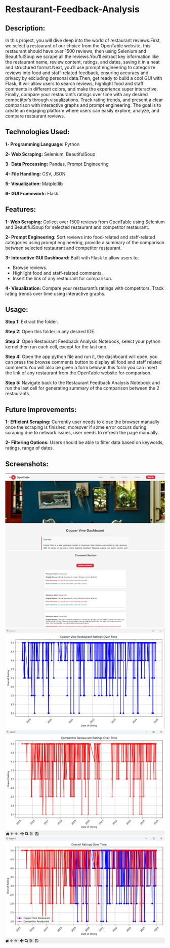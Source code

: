 # Restaurant-Feedback-Analysis

## **Description:**
In this project, you will dive deep into the world of restaurant reviews.First, we select a restaurant of our choice from the OpenTable website, this restaurant should have over 1500 reviews, then using Selenium and BeautifulSoup we scrape all the reviews.You’ll extract key information like the restaurant name, review content, ratings, and dates, saving it in a neat and structured format.Next, you’ll use prompt engineering to categorize reviews into food and staff-related feedback, ensuring accuracy and privacy by excluding personal data.Then, get ready to build a cool GUI with Flask, It will allow users to search reviews, highlight food and staff comments in different colors, and make the experience super interactive. Finally, compare your restaurant’s ratings over time with any desired competitor’s through visualizations. Track rating trends, and present a clear comparison with interactive graphs and prompt engineering. The goal is to create an engaging platform where users can easily explore, analyze, and compare restaurant reviews.

## **Technologies Used:**

**1- Programming Language:** Python

**2- Web Scraping:** Selenium, BeautifulSoup

**3- Data Processing:** Pandas, Prompt Engineering

**4- File Handling:** CSV, JSON

**5- Visualization:** Matplotlib

**6- GUI Framework:** Flask

## **Features:**

**1- Web Scraping:** Collect over 1500 reviews from OpenTable using Selenium and BeautifulSoup for selected restaurant and competitor restaurant.

**2- Prompt Engineering:** Sort reviews into food-related and staff-related categories using prompt engineering, provide a summary of the comparison between selected restaurant and competitor restaurant.

**3- Interactive GUI Dashboard:** Built with Flask to allow users to:
- Browse reviews.
- Highlight food and staff-related comments.
- Insert the link of any restaurant for comparison.

**4- Visualization:**
Compare your restaurant’s ratings with competitors.
Track rating trends over time using interactive graphs.

## **Usage:**

**Step 1:** Extract the folder.

**Step 2:** Open this folder in any desired IDE.

**Step 3:** Open Restaurant Feedback Analysis Notebook, select your python kernel then run each cell, except for the last one.

**Step 4:** Open the app python file and run it, the dashboard will open, you can press the browse comments button to display all food and staff related comments.You will also be given a form below,in this form you can insert the link of any restaurant from the OpenTable website for comparison.

**Step 5:** Navigate back to the Restaurant Feedback Analysis Notebook and run the last cell for generating summary of the comparison between the 2 restaurants.

## **Future Improvements:**

**1- Efficient Scraping:** Currently user needs to close the browser manually once the scraping is finished, moreover if some error occurs during scraping due to network issues, user needs to refresh the page manually.

**2- Filtering Options:** Users should be able to filter data based on keywords, ratings, range of dates.

## **Screenshots:**

![Dashboard Image](Images/Dashboard.png)
![Browse Comments Image](Images/Browse_Comments.png)
![Selected Restaurant's Image](Images/Selected1.png)
![Competitor's Image](Images/Competitor1.png)
![Comparison Image](Images/Comparison1.png)



